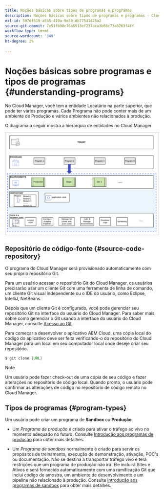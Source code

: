 ```yaml
---
title: Noções básicas sobre tipos de programas e programas
description: Noções básicas sobre tipos de programas e programas - Cloud Services
exl-id: 507df619-a5b5-419a-9e38-db77541425a2
source-git-commit: 7e51fb98c76a5913ef237aca3b66c73a8263f4ff
workflow-type: tm+mt
source-wordcount: '349'
ht-degree: 2%

---
```


# Noções básicas sobre programas e tipos de programas {#understanding-programs}

No Cloud Manager, você tem a entidade Locatário na parte superior, que pode ter vários programas. Cada Programa não pode conter mais de um ambiente de Produção e vários ambientes não relacionados à produção.

O diagrama a seguir mostra a hierarquia de entidades no Cloud Manager.

![imagem](assets/program-types1.png)

## Repositório de código-fonte {#source-code-repository}

O programa do Cloud Manager será provisionado automaticamente com seu próprio repositório Git.

Para um usuário acessar o repositório Git do Cloud Manager, os usuários precisarão usar um cliente Git com uma ferramenta de linha de comando, um cliente Git visual independente ou o IDE do usuário, como Eclipse, IntelliJ, NetBeans.

Depois que um cliente Git é configurado, você pode gerenciar seu repositório Git na interface do usuário do Cloud Manager. Para saber mais sobre como gerenciar o Git usando a interface do usuário do Cloud Manager, consulte [Acesso ao Git](/help/implementing/cloud-manager/managing-code/accessing-repos.md).

Para começar a desenvolver o aplicativo AEM Cloud, uma cópia local do código do aplicativo deve ser feita verificando-o do repositório do Cloud Manager para um local em seu computador local onde deseje criar seu repositório.

```java
$ git clone {URL}
```

>[!NOTE]
>Um usuário pode fazer check-out de uma cópia de seu código e fazer alterações no repositório de código local. Quando pronto, o usuário pode confirmar as alterações de código no repositório de código remoto no Cloud Manager.

## Tipos de programas {#program-types}

Um usuário pode criar um programa de **Sandbox** ou **Produção**.

* Um *Programa de produção* é criado para ativar o tráfego ao vivo no momento adequado no futuro.
Consulte [Introdução aos programas de produção](https://experienceleague.adobe.com/docs/experience-manager-cloud-service/implementing/using-cloud-manager/production-programs/introduction-production-programs.html?lang=en) para obter mais detalhes.


* Um *Programa de sandbox* normalmente é criado para servir os propósitos de treinamento, execução de demonstração, ativação, POC&#39;s ou documentação. Não se destina a transportar tráfego vivo e terá restrições que um programa de produção não irá. Ele incluirá Sites e Ativos e será fornecido automaticamente com uma ramificação Git que inclui código de amostra, um ambiente de desenvolvimento e um pipeline não relacionado à produção.
Consulte [Introdução aos programas de sandbox](https://experienceleague.adobe.com/docs/experience-manager-cloud-service/implementing/using-cloud-manager/sandbox-programs/introduction-sandbox-programs.html?lang=en) para obter mais detalhes.
